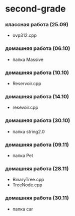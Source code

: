 # second-grade
### классная работа (25.09)
- ovp312.cpp
### домашняя работа (06.10)
- папка Massive
### домашняя работа (10.10)
- Reservoir.cpp
### домашняя работа (14.10)
- resevoir.cpp
### домашняя работа (30.10)
 - папка string2.0
### домашняя работа (09.11)
- папка Pet
### домашняя работа (28.11)
- BinaryTree.cpp
- TreeNode.cpp
### домашняя работа (30.11)
- папка car
